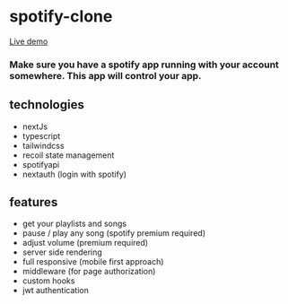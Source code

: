 # spotify-clone

[Live demo](https://spotify-clone-mraps98.vercel.app)

### Make sure you have a spotify app running with your account somewhere. This app will control your app.

## technologies

- nextJs
- typescript
- tailwindcss
- recoil state management
- spotifyapi
- nextauth (login with spotify)

## features

- get your playlists and songs
- pause / play any song (spotify premium required)
- adjust volume (premium required)
- server side rendering
- full responsive (mobile first approach)
- middleware (for page authorization)
- custom hooks
- jwt authentication
